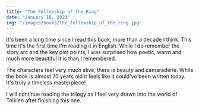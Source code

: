 ```yaml
---
title: "The Fellowship of the Ring"
date: "January 18, 2023"
img: "/images/books/the_fellowship_of_the_ring.jpg"
---
```


It's been a long time since I read this book, more than a decade I think.
This time it's the first time I'm reading it in English.
While I do remember the story arc and the key plot points, I was surprised how
poetic, warm and much more beautiful it is than I remembered.

The characters feel very much alive, there is beauty and camaraderie. While the
book is almost 70 years old it feels like it could've been written today.
It's truly a timeless masterpiece!

I will continue reading the trilogy as I feel very
drawn into the world of Tolkien after finishing this one.